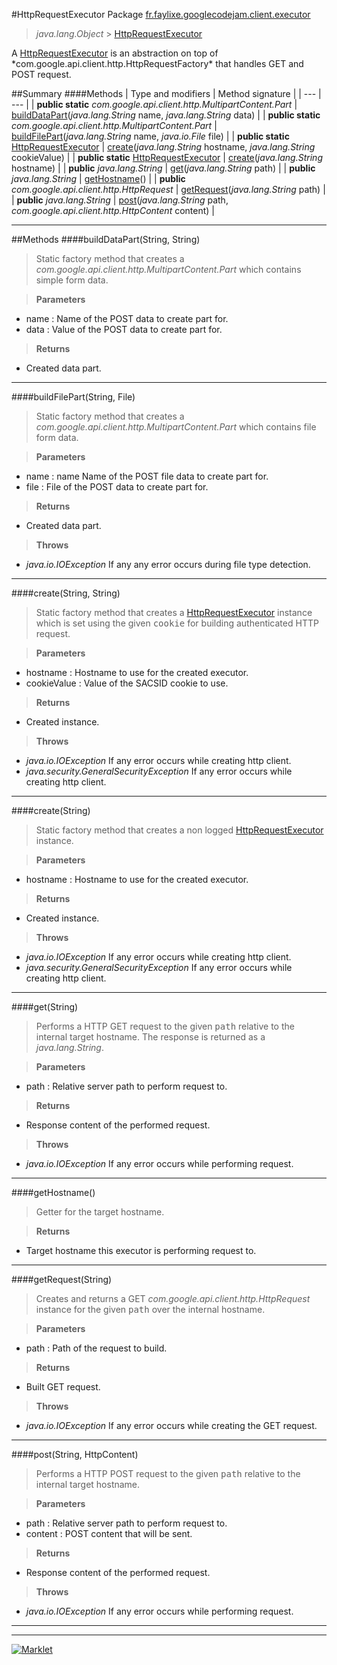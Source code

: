 #HttpRequestExecutor
Package <a href="README.md"> fr.faylixe.googlecodejam.client.executor</a><br>

> *java.lang.Object* > <a href="HttpRequestExecutor.md"> HttpRequestExecutor</a>

<p>A <a href="HttpRequestExecutor.md"> HttpRequestExecutor</a> is an abstraction
 on top of *com.google.api.client.http.HttpRequestFactory* that handles
 GET and POST request.</p>

##Summary
####Methods
| Type and modifiers | Method signature |
| --- | --- |
| **public static** *com.google.api.client.http.MultipartContent.Part* | <a href="#builddatapartstring-string"> buildDataPart</a>(*java.lang.String* name, *java.lang.String* data) |
| **public static** *com.google.api.client.http.MultipartContent.Part* | <a href="#buildfilepartstring-file"> buildFilePart</a>(*java.lang.String* name, *java.io.File* file) |
| **public static** <a href="HttpRequestExecutor.md"> HttpRequestExecutor</a> | <a href="#createstring-string"> create</a>(*java.lang.String* hostname, *java.lang.String* cookieValue) |
| **public static** <a href="HttpRequestExecutor.md"> HttpRequestExecutor</a> | <a href="#createstring"> create</a>(*java.lang.String* hostname) |
| **public** *java.lang.String* | <a href="#getstring"> get</a>(*java.lang.String* path) |
| **public** *java.lang.String* | <a href="#gethostname"> getHostname</a>() |
| **public** *com.google.api.client.http.HttpRequest* | <a href="#getrequeststring"> getRequest</a>(*java.lang.String* path) |
| **public** *java.lang.String* | <a href="#poststring-httpcontent"> post</a>(*java.lang.String* path, *com.google.api.client.http.HttpContent* content) |

---


##Methods
####buildDataPart(String, String)
> Static factory method that creates a *com.google.api.client.http.MultipartContent.Part* which contains
 simple form data.

> **Parameters**
* name : Name of the POST data to create part for.
* data : Value of the POST data to create part for.

> **Returns**
* Created data part.


---

####buildFilePart(String, File)
> Static factory method that creates a *com.google.api.client.http.MultipartContent.Part* which contains
 file form data.

> **Parameters**
* name : name Name of the POST file data to create part for.
* file : File of the POST data to create part for.

> **Returns**
* Created data part.

> **Throws**
* *java.io.IOException* If any any error occurs during file type detection.


---

####create(String, String)
> Static factory method that creates a <a href="HttpRequestExecutor.md"> HttpRequestExecutor</a> instance
 which is set using the given <tt>cookie</tt> for building authenticated
 HTTP request.

> **Parameters**
* hostname : Hostname to use for the created executor.
* cookieValue : Value of the SACSID cookie to use.

> **Returns**
* Created instance.

> **Throws**
* *java.io.IOException* If any error occurs while creating http client.
* *java.security.GeneralSecurityException* If any error occurs while creating http client.


---

####create(String)
> Static factory method that creates a non logged
 <a href="HttpRequestExecutor.md"> HttpRequestExecutor</a> instance.

> **Parameters**
* hostname : Hostname to use for the created executor.

> **Returns**
* Created instance.

> **Throws**
* *java.io.IOException* If any error occurs while creating http client.
* *java.security.GeneralSecurityException* If any error occurs while creating http client.


---

####get(String)
> Performs a HTTP GET request to the given <tt>path</tt>
 relative to the internal target hostname. The response
 is returned as a *java.lang.String*.

> **Parameters**
* path : Relative server path to perform request to.

> **Returns**
* Response content of the performed request.

> **Throws**
* *java.io.IOException* If any error occurs while performing request.


---

####getHostname()
> Getter for the target hostname.

> **Returns**
* Target hostname this executor is performing request to.


---

####getRequest(String)
> Creates and returns a GET *com.google.api.client.http.HttpRequest* instance
 for the given <tt>path</tt> over the internal hostname.

> **Parameters**
* path : Path of the request to build.

> **Returns**
* Built GET request.

> **Throws**
* *java.io.IOException* If any error occurs while creating the GET request.


---

####post(String, HttpContent)
> Performs a HTTP POST request to the given <tt>path</tt>
 relative to the internal target hostname.

> **Parameters**
* path : Relative server path to perform request to.
* content : POST content that will be sent.

> **Returns**
* Response content of the performed request.

> **Throws**
* *java.io.IOException* If any error occurs while performing request.


---

---

[![Marklet](https://img.shields.io/badge/Generated%20by-Marklet-green.svg)](https://github.com/Faylixe/marklet)